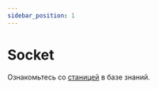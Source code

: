 ```yaml
---
sidebar_position: 1
---
```


# Socket

Ознакомьтесь со [станицей](../../learning/socket) в базе знаний. 
